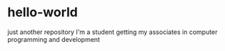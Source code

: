 # hello-world
just another repository
I'm a student getting my associates in computer programming and development
